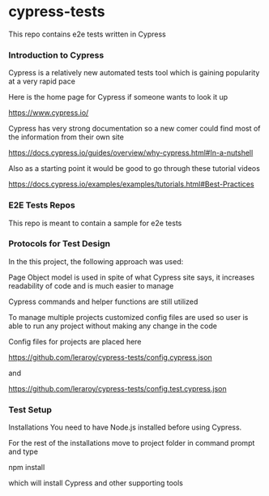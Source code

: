 # cypress-tests

This repo contains e2e tests written in Cypress 

### Introduction to Cypress
Cypress is a relatively new automated tests tool which is gaining popularity at a very rapid pace

Here is the home page for Cypress if someone wants to look it up

https://www.cypress.io/

Cypress has very strong documentation so a new comer could find most of the information from their own site

https://docs.cypress.io/guides/overview/why-cypress.html#In-a-nutshell

Also as a starting point it would be good to go through these tutorial videos

https://docs.cypress.io/examples/examples/tutorials.html#Best-Practices

### E2E Tests Repos
This repo is meant to contain a sample for e2e tests

### Protocols for Test Design

In the this project,  the following approach was used:

Page Object model is used in spite of what Cypress site says, it increases readability of code and is much easier to manage

Cypress commands and helper functions are still utilized

To manage multiple projects customized config files are used so user is able to run any project without making any change in the code

Config files for projects are placed here

https://github.com/leraroy/cypress-tests/config.cypress.json

and

https://github.com/leraroy/cypress-tests/config.test.cypress.json


### Test Setup
Installations
You need to have Node.js installed before using Cypress.

For the rest of the installations move to project folder in command prompt and type

npm install

which will install Cypress and other supporting tools
